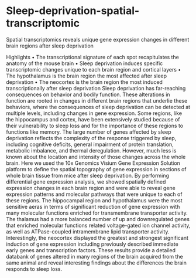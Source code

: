 # Sleep-deprivation-spatial-transcriptomic
Spatial transcriptomics reveals unique gene expression changes in different brain regions after sleep deprivation

Highlights
•	The transcriptional signature of each spot recapitulates the anatomy of the mouse brain
•	Sleep deprivation induces specific transcriptomic changes unique to each brain region and cortical layers
•	The hypothalamus is the brain region the most affected after sleep deprivation
•	The neocortex is the brain region the most induced transcriptionally after sleep deprivation
Sleep deprivation has far-reaching consequences on behavior and bodily function. These alterations in function are rooted in changes in different brain regions that underlie these behaviors, where the consequences of sleep deprivation can be detected at multiple levels, including changes in gene expression. Some regions, like the hippocampus and cortex, have been extensively studied because of their vulnerability to sleep loss and for the importance of these regions to functions like memory. The large number of genes affected by sleep deprivation reflects the complexity of the response triggered by sleep, including cognitive deficits, general impairment of protein translation, metabolic imbalance, and thermal deregulation. However, much less is known about the location and intensity of those changes across the whole brain. Here we used the 10x Genomics Visium Gene Expression Solution platform to define the spatial topography of gene expression in sections of whole brain tissue from mice after sleep deprivation. By performing differential gene expression analysis, we showed spatially defined expression changes in each brain region and were able to reveal gene expression patterns and molecular pathways that were unique to each of these regions. The hippocampal region and hypothalamus were the most sensitive aeras in terms of significant reduction of gene expression with many molecular functions enriched for transmembrane transporter activity. The thalamus had a more balanced number of up and downregulated genes that enriched molecular functions related voltage-gated ion channel activity, as well as ATPase-coupled intramembrane lipid transporter activity. Interestingly, the neocortex displayed the greatest and strongest significant induction of gene expression including previously described immediate early genes and transcription factors. These results provide a detailed databank of genes altered in many regions of the brain acquired from the same animal and reveal interesting findings about the differences the brain responds to sleep loss.
